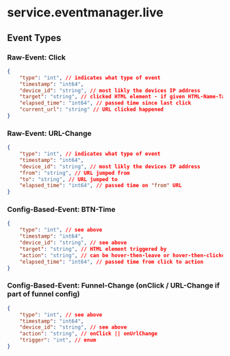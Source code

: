 # service.eventmanager.live

## Event Types

### Raw-Event: Click
```json
{   
    "type": "int", // indicates what type of event
    "timestamp": "int64", 
    "device_id": "string", // most likly the devices IP address
    "target": "string", // clicked HTML element - if given HTML-Name-Tag else whatever if find lol
    "elapsed_time": "int64", // passed time since last click
    "current_url": "string" // URL clicked happened
}
```
### Raw-Event: URL-Change
```json
{   
    "type": "int", // indicates what type of event
    "timestamp": "int64", 
    "device_id": "string", // most likly the devices IP address
    "from": "string", // URL jumped from
    "to": "string", // URL jumped to
    "elapsed_time": "int64", // passed time on "from" URL
}
```

### Config-Based-Event: BTN-Time
```json 
{   
    "type": "int", // see above
    "timestamp": "int64", 
    "device_id": "string", // see above
    "target": "string", // HTML element triggered by
    "action": "string", // can be hover-then-leave or hover-then-clicked
    "elapsed_time": "int64", // passed time from click to action
}
```


### Config-Based-Event: Funnel-Change (onClick / URL-Change if part of funnel config)
```json 
{
    "type": "int", // see above
    "timestamp": "int64", 
    "device_id": "string", // see above
    "action": "string", // onClick || onUrlChange
    "trigger": "int", // enum 
}
```
